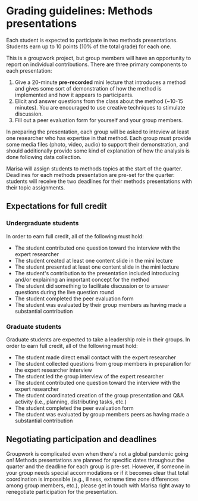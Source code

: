 # Grading guidelines: Methods presentations

Each student is expected to participate in two methods presentations. Students earn up to 10 points (10% of the total grade) for each one.

This is a groupwork project, but group members will have an opportunity to report on individual contributions. There are three primary components to each presentation:

1. Give a 20-minute **pre-recorded** mini lecture that introduces a method and gives some sort of demonstration of how the method is implemented and how it appears to participants.
2. Elicit and answer questions from the class about the method (~10-15 minutes). You are encouraged to use creative techniques to stimulate discussion.
3. Fill out a peer evaluation form for yourself and your group members.

In preparing the presentation, each group will be asked to inteview at least one researcher who has expertise in that method. Each group must provide some media files (photo, video, audio) to support their demonstration, and should additionally provide some kind of explanation of how the analysis is done following data collection.

Marisa will assign students to methods topics at the start of the quarter. Deadlines for each methods presentation are pre-set for the quarter: students will receive the two deadlines for their methods presentations with their topic assignments.

## Expectations for full credit

### Undergraduate students

In order to earn full credit, all of the following must hold:

* The student contributed one question toward the interview with the expert researcher
* The student created at least one content slide in the mini lecture
* The student presented at least one content slide in the mini lecture
* The student's contribution to the presentation included introducing and/or explaining an important concept for the method
* The student did something to facilitate discussion or to answer questions during the live question round
* The student completed the peer evaluation form
* The student was evaluated by their group members as having made a substantial contribution

### Graduate students

Graduate students are expected to take a leadership role in their groups. In order to earn full credit, all of the following must hold:

* The student made direct email contact with the expert researcher
* The student collected questions from group members in preparation for the expert researcher interview
* The student led the group interview of the expert researcher
* The student contributed one question toward the interview with the expert researcher
* The student coordinated creation of the group presentation and Q&A activity (i.e., planning, distributing tasks, etc.)
* The student completed the peer evaluation form
* The student was evaluated by group members peers as having made a substantial contribution

## Negotiating participation and deadlines
Groupwork is complicated even when there's not a global pandemic going on! Methods presentations are planned for specific dates throughout the quarter and the deadline for each group is pre-set. However, if someone in your group needs special accommodations or if it becomes clear that total coordination is impossible (e.g., illness, extreme time zone differences among group members, etc.), please get in touch with Marisa right away to renegotiate participation for the presentation.
